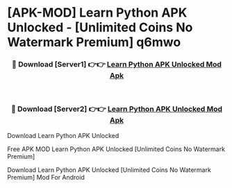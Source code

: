 # [APK-MOD] Learn Python APK Unlocked - [Unlimited Coins No Watermark Premium] q6mwo



<div align="center">
<h3>🔴 Download [Server1] 👉👉 <a href="https://momento.my/?title=Learn_Python_APK_Unlocked">Learn Python APK Unlocked Mod Apk</a></h3><br>

<h3>🔴 Download [Server2] 👉👉 <a href="https://momento.my/?title=Learn_Python_APK_Unlocked">Learn Python APK Unlocked Mod Apk</a></h3>
</div>



Download Learn Python APK Unlocked 

Free APK MOD Learn Python APK Unlocked [Unlimited Coins No Watermark Premium]

Download Learn Python APK Unlocked [Unlimited Coins No Watermark Premium] Mod For Android
